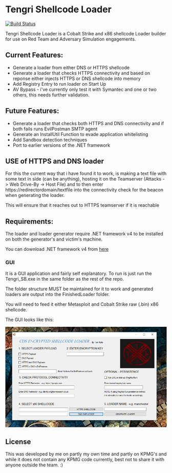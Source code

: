 # Tengri Shellcode Loader

[![Build Status](https://travis-ci.org/joemccann/dillinger.svg?branch=master)](https://travis-ci.org/joemccann/dillinger)

Tengri Shellcode Loader is a Cobalt Strike and x86 shellcode Loader builder for use on Red Team and Adversary Simulation engagements.

## Current Features:

  - Generate a loader from either DNS or HTTPS shellcode
  - Generate a loader that checks HTTPS connectivity and based on reponse either injects HTTPS or DNS shellcode into memory
  - Add Registry Entry to run loader on Start Up
  - AV Bypass - i've currently only test it with Symantec and one or two others, this needs further validation.

## Future Features:

  - Generate a loader that checks both HTTPS and DNS connectivity and if both fails runs EvilPostman SMTP agent
  - Generate an InstallUtil Function to evade application whitelisting
  - Add Sandbox detection techniques
  - Port to earlier versions of the .NET framework
  
## USE of HTTPS and DNS loader

For this the current way that i have found it to work, is making a text file with some text in side (can be anything), hosting it on the Teamserver (Attacks -> Web Drive-By -> Host File) and to then enter https://redirectordomain/textfile into the connectivity check for the beacon when generating the loader.

This will ensure that it reaches out to HTTPS teamserver if it is reachable


## Requirements:

The loader and loader generator require .NET framework v4 to be installed on both the generator's and victim's machine.

You can download .NET framework v4 from [here](https://www.microsoft.com/en-gb/download/details.aspx?id=17851)

### GUI

It is a GUI application and fairly self explanatory. To run is just run the Tengri_SB.exe in the same folder as the rest of the repo.

The folder structure MUST be maintained for it to work and generated loaders are output into the FinishedLoader folder.

You will need to feed it either Metasploit and Cobalt Strike raw (.bin) x86 shellcode.

The GUI looks like this:

![Alt text](/images/loader_gui_prview.PNG)


## License 

This was developed by me on partly my own time and partly on KPMG's and while it does not contain any KPMG code currently, best not to share it with anyone outside the team. :)
